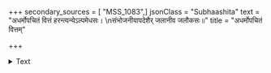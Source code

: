 +++
secondary_sources = [ "MSS_1083",]
jsonClass = "Subhaashita"
text = "अधर्मोपचितं वित्तं हरन्त्यन्येऽल्पमेधसः।  \nसंभोजनीयापदेशैर् जलानीव जलौकसः॥"
title = "अधर्मोपचितं वित्तम्"

+++

<details><summary>Text</summary>

अधर्मोपचितं वित्तं हरन्त्यन्येऽल्पमेधसः।  
संभोजनीयापदेशैर् जलानीव जलौकसः॥
</details>
